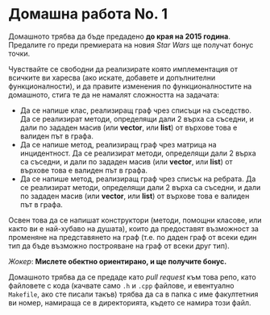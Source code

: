 # Домашна работа No. 1

Домашното трябва да бъде предадено **до края на 2015 година**.  Предалите го преди премиерата на новия *Star Wars* ще получат бонус точки.

Чувствайте се свободни да реализирате която имплементация от всичките ви харесва (ако искате, добавете и допълнителни функционалности), и да правите изменения по функционалностите на домашното, стига те да не намалят сложността на задачата:

* Да се напише клас, реализиращ граф чрез списъци на съседство.  Да се реализират методи, определящи дали 2 върха са съседни, и дали по зададен масив (или **vector**, или **list**) от върхове това е валиден път в графа.
* Да се напише метод, реализиращ граф чрез матрица на инцидентност.  Да се реализират методи, определящи дали 2 върха са съседни, и дали по зададен масив (или **vector**, или **list**) от върхове това е валиден път в графа.
* Да се напише метод, реализиращ граф чрез списък на ребрата.  Да се реализират методи, определящи дали 2 върха са съседни, и дали по зададен масив (или **vector**, или **list**) от върхове това е валиден път в графа.

Освен това да се напишат конструктори (методи, помощни класове, или както ви е най-хубаво на душата), които да предоставят възможност за променяне на представянето на граф (т.e. по даден граф от всеки един тип да бъде възможно построяване на граф от всеки друг тип).

*Жокер*: **Мислете обектно ориентирано, и ще получите бонус.**

Домашното трябва да се предаде като *pull request* към това репо, като файловете с кода (качвате само `.h` и `.cpp` файлове, и евентуално `Makefile`, ако сте писали такъв) трябва да са в папка с име факултетния ви номер, намираща се в директорията, където се намира този файл.
